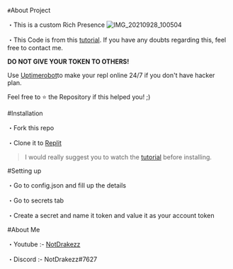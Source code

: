  `#`About Project

・This is a custom Rich Presence
![IMG_20210928_100504](https://user-images.githubusercontent.com/90468465/135023869-b9b14ffa-87d3-4228-aeb3-eb1dc07e0a3a.jpg)

・This Code is from this [tutorial](). If you have any doubts regarding this, feel free to contact me.


**DO NOT GIVE YOUR TOKEN TO OTHERS!**

Use [Uptimerobot](uptimerobot.com)to make your repl online 24/7 if you don't have hacker plan. 

Feel free to ⭐ the Repository if this
helped you! ;)

#Installation

・Fork this repo

・Clone it to [Replit](https://replit.com)
 
> I would really suggest you to watch the [tutorial]() before installing.

#Setting up

・Go to config.json and fill up the details

・Go to secrets tab

・Create a secret and name it token and value it as your account token

#About Me

・Youtube :- [NotDrakezz](https://youtube.com/channel/UCB5PQn1aDqS-l1NKL_uT_QA) 

・Discord :- NotDrakezz#7627

